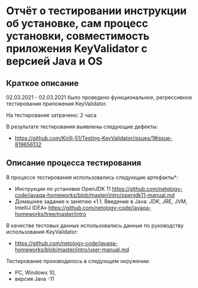 # Отчёт о тестировании инструкции об установке, сам процесс установки, совместимость приложения KeyValidator с версией Java и OS

## Краткое описание

02.03.2021 - 02.03.2021 было проведено функциональное, регрессивное тестирования приложения KeyValidator.

На тестирование затрачено: 2 часа 

В результате тестирования выявлены следующие дефекты:
* https://github.com/Kirill-51/Testing-KeyValidator/issues/1#issue-819656132

## Описание процесса тестирования

В процессе тестирования использовались следующие артефакты*:
* Инструкция по установке OpenJDK 11 https://github.com/netology-code/javaqa-homeworks/blob/master/intro/openjdk11-manual.md
* Домашнее задание к занятию «1.1. Введение в Java: JDK, JRE, JVM, IntelliJ IDEA» https://github.com/netology-code/javaqa-homeworks/tree/master/intro



В качестве тестовых данных использовались данные по руководству использования KeyValidator:
* https://github.com/netology-code/javaqa-homeworks/blob/master/intro/user-manual.md


Тестирование производилось в следующем окружении:
* PC, Windows 10,
* версия Java -11

